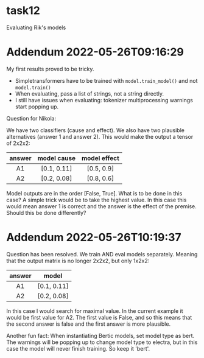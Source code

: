 # task12
Evaluating Rik's models


# Addendum 2022-05-26T09:16:29

My first results proved to be tricky.
* Simpletransformers have to be trained with `model.train_model()` and not `model.train()`
* When evaluating, pass a list of strings, not a string directly.
* I still have issues when evaluating: tokenizer multiprocessing warnings start popping up.

Question for Nikola:

We have two classifiers (cause and effect). We also have two plausible alternatives (answer 1 and answer 2). This would make the output a tensor of 2x2x2:

| answer | model cause  | model effect |
|:------:|:------------:|:------------:|
|   A1   | [0.1, 0.11]  |  [0.5, 0.9]  |
|   A2   | [0.2, 0.08]  |  [0.8, 0.6]  |

Model outputs are in the order [False, True]. What is to be done in this case? A simple trick would be to take the highest value. In this case this would mean answer 1 is correct and the answer is the effect of the premise. Should this be done differently?

# Addendum 2022-05-26T10:19:37

Question has been resolved. We train AND eval models separately. Meaning that the output matrix is no longer 2x2x2, but only 1x2x2:

| answer | model        |
|:------:|:------------:|
|   A1   | [0.1, 0.11]  |
|   A2   | [0.2, 0.08]  |

In this case I would search for maximal value. In the current example it would be first value for A2. The first value is False, and so this means that the second answer is false and the first answer is more plausible.


Another fun fact:
When instantiating Bertic models, set model type as bert. The warnings will be popping up to change model type to electra, but in this case the model will never finish training. So keep it 'bert'.